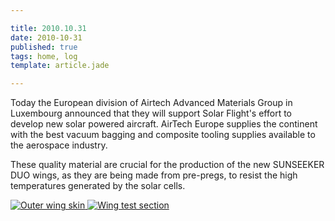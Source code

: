 ```yaml
---

title: 2010.10.31
date: 2010-10-31
published: true
tags: home, log
template: article.jade

---
```


Today the European division of Airtech Advanced Materials Group in Luxembourg announced that they will support Solar Flight's effort to develop new solar powered aircraft. AirTech Europe supplies the continent with the best vacuum bagging and composite tooling supplies available to the aerospace industry.

These quality material are crucial for the production of the new SUNSEEKER DUO wings, as they are being made from pre-pregs, to resist the high temperatures generated by the solar cells.

<div class="photoset">

<a href="/articles/2010-10-31/outerskin.jpg" rel="gal-2010-10-31" title="Outer wing skin">
  <img src="/articles/2010-10-31/outerskin.jpg" alt= "Outer wing skin" \>
</a>


<a href="/articles/2010-10-31/wingtestsection.jpg" rel="gal-2010-10-31" title="Wing test section">
  <img src="/articles/2010-10-31/wingtestsection.jpg" alt= "Wing test section" \>
</a>




</div>


